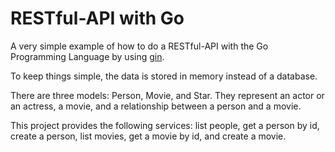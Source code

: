 # RESTful-API with Go

A very simple example of how to do a RESTful-API with the Go Programming Language by 
using [gin](https://github.com/gin-gonic/gin).

To keep things simple, the data is stored in memory instead of a database.

There are three models: Person, Movie, and Star. They represent an actor or an actress, 
a movie, and a relationship between a person and a movie.

This project provides the following services: list people, get a person by id, create a
person, list movies, get a movie by id, and create a movie.